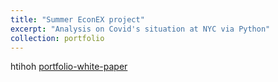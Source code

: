 ```yaml
---
title: "Summer EconEX project"
excerpt: "Analysis on Covid's situation at NYC via Python"
collection: portfolio
---
```


htihoh
[portfolio-white-paper](/files/EconEx-white-paper.pdf)
